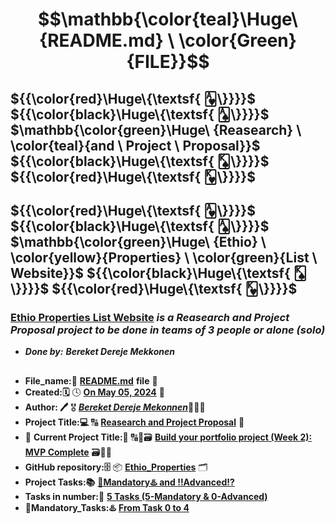 # $$\mathbb{\color{teal}\Huge\ {README.md} \ \color{Green}{FILE}}$$
## ${{\color{red}\Huge\{\textsf{ 🂱\}}}}$ ${{\color{black}\Huge\{\textsf{ 🂡\}}}}$ $\mathbb{\color{green}\Huge\ {Reasearch} \ \color{teal}{and \ Project \ Proposal}\}$ ${{\color{black}\Huge\{\textsf{ 🂮\}}}}$ ${{\color{red}\Huge\{\textsf{ 🂾\}}}}$

## ${{\color{red}\Huge\{\textsf{ 🂱\}}}}$ ${{\color{black}\Huge\{\textsf{ 🂡\}}}}$ $\mathbb{\color{green}\Huge\ {Ethio} \ \color{yellow}{Properties} \ \color{green}{List \ Website}\}$ ${{\color{black}\Huge\{\textsf{ 🂮\}}}}$ ${{\color{red}\Huge\{\textsf{ 🂾\}}}}$


### [**Ethio Properties List Website**](https://intranet.alxswe.com/projects/564) *is a Reasearch and Project Proposal project to be done in teams of 3 people or alone (solo)*
* ***Done by:*** ***Bereket Dereje Mekkonen***

##

* **File_name:📝** [**README.md**](https://github.com/BekaHabesha/Ethio_Properties/blob/master/README.md) **file** 📒
* **Created:🗓** 🕓 [**On May 05, 2024**](https://www.wincalendar.com/Holiday-Calendar/January-2024?v=2) 📅
* **Author: 🖊** 🎖 [***Bereket Dereje Mekonnen***](https://intranet.alxswe.com/users/my_profile)👨🏽‍💻
* **Project Title:💻**  🔠 [**Reasearch and Project Proposal**](https://intranet.alxswe.com/projects/564) 🔡
* 🛑 **Current Project Title:🛑**  🔠💽🗃 [**Build your portfolio project (Week 2): MVP Complete**](https://intranet.alxswe.com/projects/564) 🗃💽🔡
* **GitHub repository:🗄** 📦 [**Ethio_Properties**](https://github.com/BekaHabesha/Ethio_Properties) 🗂
* **Project Tasks:📚** <ins>**🛑Mandatory♨️ and ‼️Advanced⁉️**</ins>
* **Tasks in number:🔢** <ins>**5 Tasks (5-Mandatory & 0-Advanced)**</ins>
* **🛑Mandatory_Tasks:♨️** <ins>**From Task 0 to 4**</ins>

###
